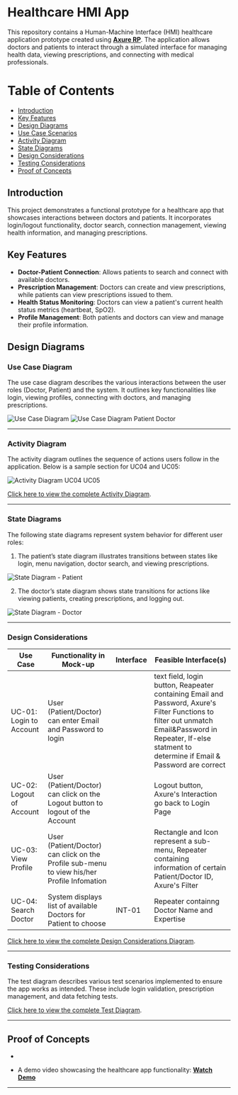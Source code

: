 # Healthcare HMI App

This repository contains a Human-Machine Interface (HMI) healthcare application prototype created using [**Axure RP**](https://www.axure.com/). The application allows doctors and patients to interact through a simulated interface for managing health data, viewing prescriptions, and connecting with medical professionals.

# Table of Contents
- [Introduction](#introduction)
- [Key Features](#key-features)
- [Design Diagrams](#design-diagrams)
- [Use Case Scenarios](#use-case-scenarios)
- [Activity Diagram](#activity-diagram)
- [State Diagrams](#state-diagrams)
- [Design Considerations](#design-considerations)
- [Testing Considerations](#testing-considerations)
- [Proof of Concepts](#proof-of-concepts)

## Introduction
This project demonstrates a functional prototype for a healthcare app that showcases interactions between doctors and patients. It incorporates login/logout functionality, doctor search, connection management, viewing health information, and managing prescriptions.

## Key Features
- **Doctor-Patient Connection**: Allows patients to search and connect with available doctors.
- **Prescription Management**: Doctors can create and view prescriptions, while patients can view prescriptions issued to them.
- **Health Status Monitoring**: Doctors can view a patient's current health status metrics (heartbeat, SpO2).
- **Profile Management**: Both patients and doctors can view and manage their profile information.

## Design Diagrams
### Use Case Diagram
The use case diagram describes the various interactions between the user roles (Doctor, Patient) and the system. It outlines key functionalities like login, viewing profiles, connecting with doctors, and managing prescriptions.

![Use Case Diagram](figures/diagram/use_case_diagram.png)
![Use Case Diagram Patient Doctor](figures/diagram/use_case_diagram_patient_doctor.png)

---

### Activity Diagram
The activity diagram outlines the sequence of actions users follow in the application. Below is a sample section for UC04 and UC05:

![Activity Diagram UC04 UC05](figures/diagram/activity_diagram_uc04_uc05.png)

[Click here to view the complete Activity Diagram](https://crjiw4.axshare.com/?code=c3eb832a63a4647d0b63e1e047577745&id=mv1nlc&p=activity_diagram&sc=3&g=1).

---

### State Diagrams
The following state diagrams represent system behavior for different user roles:
1. The patient’s state diagram illustrates transitions between states like login, menu navigation, doctor search, and viewing prescriptions.

![State Diagram - Patient](figures/diagram/state_diagram_patient.png)

2. The doctor’s state diagram shows state transitions for actions like viewing patients, creating prescriptions, and logging out.

![State Diagram - Doctor](figures/diagram/state_diagram_doctor.png)

---

### Design Considerations
| Use Case | Functionality in Mock-up | Interface | Feasible Interface(s) |
|----------|--------------------------|-----------|-----------------------|
| UC-01: Login to Account | User (Patient/Doctor) can enter Email and Password to login |  | text field, login button, Reapeater containing Email and Password, Axure's Filter Functions to filter out unmatch Email&Password in Repeater, If-else statment to determine if Email & Password are correct |
| UC-02: Logout of Account | User (Patient/Doctor) can click on the Logout button to logout of the Account |  | Logout button, Axure's Interaction go back to Login Page |
| UC-03: View Profile | User (Patient/Doctor) can click on the Profile sub-menu to view his/her Profile Infomation |  | Rectangle and Icon represent a sub-menu, Repeater containing information of certain Patient/Doctor ID, Axure's Filter |
| UC-04: Search Doctor | System displays list of available Doctors for Patient to choose | INT-01 | Repeater containng Doctor Name and Expertise |

[Click here to view the complete Design Considerations Diagram](https://crjiw4.axshare.com/?code=c3eb832a63a4647d0b63e1e047577745&id=rvz736&p=designconsiderations&sc=3&g=1).

---

### Testing Considerations
The test diagram describes various test scenarios implemented to ensure the app works as intended. These include login validation, prescription management, and data fetching tests.

[Click here to view the complete Test Diagram](https://crjiw4.axshare.com/?code=c3eb832a63a4647d0b63e1e047577745&id=dsyx7n&p=tests&sc=3&g=1).

---

## Proof of Concepts
- 

- A demo video showcasing the healthcare app functionality:
**[Watch Demo](figures/demo/HMI_demo.mp4)**

---
